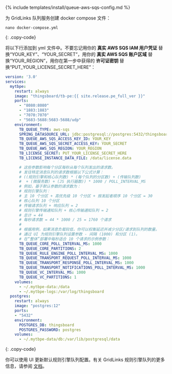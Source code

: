{% include templates/install/queue-aws-sqs-config.md %}

为 GridLinks 队列服务创建 docker compose 文件：

```text
nano docker-compose.yml
```
{: .copy-code}

将以下行添加到 yml 文件中。不要忘记用你的 **真实 AWS SQS IAM 用户凭证** 替换“YOUR_KEY”、“YOUR_SECRET”，用你的 **真实 AWS SQS 账户区域** 替换“YOUR_REGION”，用你在第一步中获得的 **许可证密钥** 替换“PUT_YOUR_LICENSE_SECRET_HERE”：

```yml
version: '3.0'
services:
  mytbpe:
    restart: always
    image: "thingsboard/tb-pe:{{ site.release.pe_full_ver }}"
    ports:
      - "8080:8080"
      - "1883:1883"
      - "7070:7070"
      - "5683-5688:5683-5688/udp"
    environment:
      TB_QUEUE_TYPE: aws-sqs
      SPRING_DATASOURCE_URL: jdbc:postgresql://postgres:5432/thingsboard
      TB_QUEUE_AWS_SQS_ACCESS_KEY_ID: YOUR_KEY
      TB_QUEUE_AWS_SQS_SECRET_ACCESS_KEY: YOUR_SECRET
      TB_QUEUE_AWS_SQS_REGION: YOUR_REGION
      TB_LICENSE_SECRET: PUT_YOUR_LICENSE_SECRET_HERE
      TB_LICENSE_INSTANCE_DATA_FILE: /data/license.data

      # 这些参数影响每个分区每秒从每个队列发出的请求数。
      # 发往特定消息队列的请求数根据以下公式计算：
      # ((规则引擎和核心队列数) * (每个队列的分区数) + (传输队列数)
      #  + (微服务数) + (JS 执行器数)) * 1000 / POLL_INTERVAL_MS
      # 例如，基于默认参数的请求数为：
      # 规则引擎队列：
      # 主 10 个分区 + 高优先级 10 个分区 + 按发起者顺序 10 个分区 = 30
      # 核心队列 10 个分区
      # 传输请求队列 + 响应队列 = 2
      # 规则引擎传输通知队列 + 核心传输通知队列 = 2
      # 总计 = 44
      # 每秒请求数 = 44 * 1000 / 25 = 1760 个请求
      # 
      # 根据用例，如果消息负载较低，你可以权衡延迟并减少分区/请求到队列的数量。
      # 通过 UI 为规则引擎队列设置参数 - 间隔 (1000) 和分区 (1)。
      # 在“整体”部署中每秒适合 10 个请求的示例参数： 
      TB_QUEUE_CORE_POLL_INTERVAL_MS: 1000
      TB_QUEUE_CORE_PARTITIONS: 2
      TB_QUEUE_RULE_ENGINE_POLL_INTERVAL_MS: 1000
      TB_QUEUE_TRANSPORT_REQUEST_POLL_INTERVAL_MS: 1000
      TB_QUEUE_TRANSPORT_RESPONSE_POLL_INTERVAL_MS: 1000
      TB_QUEUE_TRANSPORT_NOTIFICATIONS_POLL_INTERVAL_MS: 1000
      TB_QUEUE_VC_INTERVAL_MS: 1000
      TB_QUEUE_VC_PARTITIONS: 1
    volumes:
      - ~/.mytbpe-data:/data
      - ~/.mytbpe-logs:/var/log/thingsboard
  postgres:
    restart: always
    image: "postgres:12"
    ports:
    - "5432"
    environment:
      POSTGRES_DB: thingsboard
      POSTGRES_PASSWORD: postgres
    volumes:
      - ~/.mytbpe-data/db:/var/lib/postgresql/data
```
{: .copy-code}

你可以使用 UI 更新默认规则引擎队列配置。有关 GridLinks 规则引擎队列的更多信息，请参阅 [文档](/docs/{{docsPrefix}}user-guide/rule-engine-2-5/queues/)。